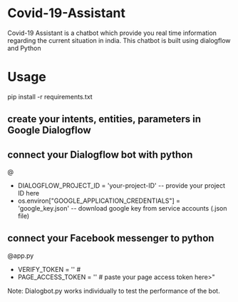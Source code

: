 # Covid-19-Assistant
Covid-19 Assistant is a chatbot which provide you real time information regarding the current situation in india. 
This chatbot is built using dialogflow and Python

# Usage
pip install -r requirements.txt

## create your intents, entities, parameters in Google Dialogflow
## connect your Dialogflow bot with python
@
* DIALOGFLOW_PROJECT_ID = 'your-project-ID' -- provide your project ID here
* os.environ["GOOGLE_APPLICATION_CREDENTIALS"] = 'google_key.json' -- download google key from service accounts (.json file)

## connect your Facebook messenger to python
@app.py
* VERIFY_TOKEN = ''  # <paste your verify token here>
* PAGE_ACCESS_TOKEN = ''  # paste your page access token here>"

Note: Dialogbot.py works individually to test the performance of the bot.
